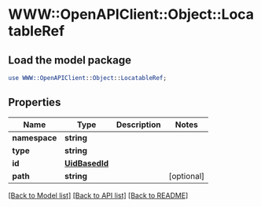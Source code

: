 # WWW::OpenAPIClient::Object::LocatableRef

## Load the model package
```perl
use WWW::OpenAPIClient::Object::LocatableRef;
```

## Properties
Name | Type | Description | Notes
------------ | ------------- | ------------- | -------------
**namespace** | **string** |  | 
**type** | **string** |  | 
**id** | [**UidBasedId**](UidBasedId.md) |  | 
**path** | **string** |  | [optional] 

[[Back to Model list]](../README.md#documentation-for-models) [[Back to API list]](../README.md#documentation-for-api-endpoints) [[Back to README]](../README.md)


